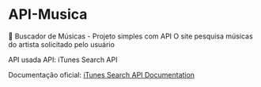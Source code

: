 # API-Musica
🎵 Buscador de Músicas - Projeto simples com API
    O site pesquisa músicas do artista solicitado pelo usuário

API usada
API: iTunes Search API

Documentação oficial: [iTunes Search API Documentation](https://developer.apple.com/library/archive/documentation/AudioVideo/Conceptual/iTuneSearchAPI/)
